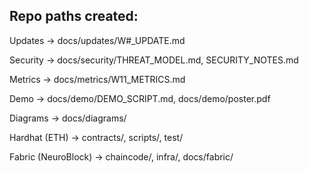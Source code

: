 ## Repo paths created:

Updates → docs/updates/W#_UPDATE.md

Security → docs/security/THREAT_MODEL.md, SECURITY_NOTES.md

Metrics → docs/metrics/W11_METRICS.md

Demo → docs/demo/DEMO_SCRIPT.md, docs/demo/poster.pdf

Diagrams → docs/diagrams/

Hardhat (ETH) → contracts/, scripts/, test/

Fabric (NeuroBlock) → chaincode/, infra/, docs/fabric/
